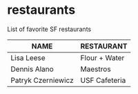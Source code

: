 # restaurants
List of favorite SF restaurants

 NAME | RESTAURANT 
---|---
Lisa Leese | Flour + Water
Dennis Alano | Maestros
Patryk Czerniewicz | USF Cafeteria
